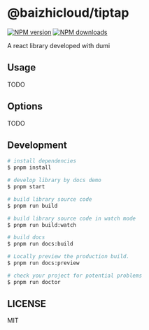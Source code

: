 # @baizhicloud/tiptap

[![NPM version](https://img.shields.io/npm/v/@baizhicloud/tiptap.svg?style=flat)](https://npmjs.org/package/@baizhicloud/tiptap)
[![NPM downloads](http://img.shields.io/npm/dm/@baizhicloud/tiptap.svg?style=flat)](https://npmjs.org/package/@baizhicloud/tiptap)

A react library developed with dumi

## Usage

TODO

## Options

TODO

## Development

```bash
# install dependencies
$ pnpm install

# develop library by docs demo
$ pnpm start

# build library source code
$ pnpm run build

# build library source code in watch mode
$ pnpm run build:watch

# build docs
$ pnpm run docs:build

# Locally preview the production build.
$ pnpm run docs:preview

# check your project for potential problems
$ pnpm run doctor
```

## LICENSE

MIT

